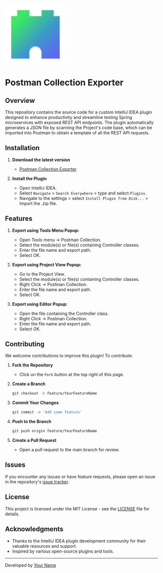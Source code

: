<img src="src/main/resources/META-INF/pluginIcon.svg" alt="Logo" width="200"/>

# Postman Collection Exporter

## Overview

This repository contains the source code for a custom IntelliJ IDEA plugin designed to enhance productivity and streamline testing Spring microservices with exposed REST API endpoints. The plugin automatically generates a JSON file by scanning the Project's code base, which can be imported into Postman to obtain a template of all the REST API requests.

## Installation

1. **Download the latest version**
    - [Postman Collection Exporter](https://drive.google.com/file/d/1BBWhDNH5F5f-1hCPhbEDFwB971Y0qplH/view?usp=drive_link)

2. **Install the Plugin**
    - Open IntelliJ IDEA.
    - Select `Navigate` > `Search Everywhere` > type and select `Plugins`.
    - Navigate to the settings > select `Install Plugin from Disk...` > Import the .zip file.

## Features

1. **Export using Tools Menu Popup:**
    - Open Tools menu -> Postman Collection.
    - Select the module(s) or file(s) containing Controller classes.
    - Enter the file name and export path.
    - Select OK.

2. **Export using Project View Popup:**
    - Go to the Project View.
    - Select the module(s) or file(s) containing Controller classes.
    - Right Click -> Postman Collection.
    - Enter the file name and export path.
    - Select OK.
  
3. **Export using Editor Popup:**
    - Open the file containing the Controller class.
    - Right Click -> Postman Collection.
    - Enter the file name and export path.
    - Select OK.

## Contributing

We welcome contributions to improve this plugin! To contribute:

1. **Fork the Repository**
    - Click on the `Fork` button at the top right of this page.

2. **Create a Branch**
    ```sh
    git checkout -b feature/YourFeatureName
    ```

3. **Commit Your Changes**
    ```sh
    git commit -m 'Add some feature'
    ```

4. **Push to the Branch**
    ```sh
    git push origin feature/YourFeatureName
    ```

5. **Create a Pull Request**
    - Open a pull request to the main branch for review.

## Issues

If you encounter any issues or have feature requests, please open an issue in the repository's [issue tracker](https://github.com/its-just-pritam/postman-collection-exporter/issues).

## License

This project is licensed under the MIT License - see the [LICENSE](LICENSE) file for details.

## Acknowledgments

- Thanks to the IntelliJ IDEA plugin development community for their valuable resources and support.
- Inspired by various open-source plugins and tools.

---

Developed by [Your Name](https://github.com/its-just-pritam)

